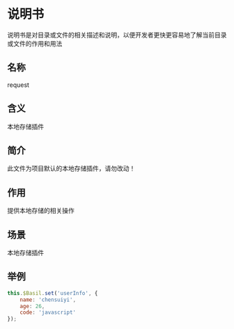 # 说明书

说明书是对目录或文件的相关描述和说明，以便开发者更快更容易地了解当前目录或文件的作用和用法

## 名称

request

## 含义

本地存储插件

## 简介

此文件为项目默认的本地存储插件，请勿改动！

## 作用

提供本地存储的相关操作

## 场景

本地存储插件

## 举例

```javascript
this.$Basil.set('userInfo', {
    name: 'chensuiyi',
    age: 26,
    code: 'javascript'
});
```
